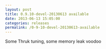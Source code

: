 ```yaml
---
layout: post
title: 0.9.10-devel-20130613 available
date: 2013-06-13 15:05:00
categories: releases
permalink: /0-9-10-devel-20130613-available
---
```


Some Thruk tuning, some memory leak voodoo


